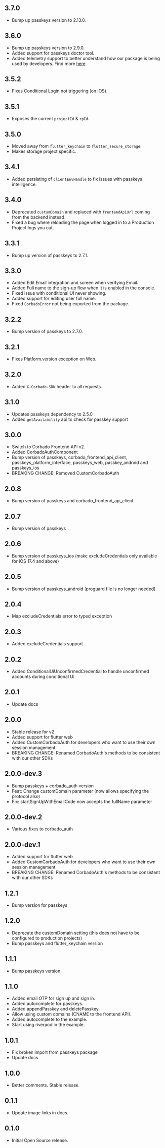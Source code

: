 ## 3.7.0
* Bump up passkeys version to 2.13.0.

## 3.6.0
* Bump up passkeys version to 2.9.0.
* Added support for passkeys doctor tool.
* Added telemetry support to better understand how our package is being used by developers. Find more [here](https://docs.corbado.com/corbado-complete/other/telemetry)

## 3.5.2
* Fixes Conditional Login not triggering (on iOS).

## 3.5.1
* Exposes the current `projectId` & `rpId`.

## 3.5.0
* Moved away from `flutter_keychain` to `flutter_secure_storage`.
* Makes storage project specific.

## 3.4.1
* Added persisting of `clientEnvHandle` to fix issues with passkeys intelligence.

## 3.4.0
* Deprecated `customDomain` and replaced with `frontendApiUrl` coming from the backend instead.
* Fixed a bug where reloading the page when logged in to a Production Project logs you out.

## 3.3.1
* Bump up version of passkeys to 2.7.1.

## 3.3.0
* Added Edit Email integration and screen when verifying Email.
* Added Full name to the sign-up flow when it is enabled in the console.
* Fixed issue with conditional UI never showing.
* Added support for editing user full name.
* Fixed `CorbadoError` not being exported from the package.

## 3.2.2
* Bump version of passkeys to 2.7.0.

## 3.2.1
* Fixes Platform.version exception on Web.

## 3.2.0
* Added `X-Corbado-SDK` header to all requests.

## 3.1.0
* Updates passkeys dependency to 2.5.0
* Added `getAvailability` api to check for passkey support

## 3.0.0
* Switch to Corbado Frontend API v2.
* Added CorbadoAuthComponent
* Bump version of passkeys, corbado_frontend_api_client, passkeys_platform_interface, passkeys_web, passkey_android and passkeys_ios
* BREAKING CHANGE: Removed CustomCorbadoAuth

## 2.0.8
* Bump version of passkeys and corbado_frontend_api_client

## 2.0.7
* Bump version of passkeys

## 2.0.6
* Bump version of passkeys_ios (make excludeCredentials only available for iOS 17.4 and above)

## 2.0.5
* Bump version of passkeys_android (proguard file is no longer needed)

## 2.0.4
* Map excludeCredentials error to typed exception

## 2.0.3
* Added excludeCredentials support

## 2.0.2
* Added ConditionalUiUnconfirmedCredential to handle unconfirmed accounts during conditional UI.

## 2.0.1
* Update docs

## 2.0.0
* Stable release for v2
* Added support for flutter web
* Added CustomCorbadoAuth for developers who want to use their own session management
* BREAKING CHANGE: Renamed CorbadoAuth's methods to be consistent with our other SDKs

## 2.0.0-dev.3
* Bump passkeys + corbado_auth version
* Feat: Change customDomain parameter (now allows specifying the protocol also)
* Fix: startSignUpWithEmailCode now accepts the fullName parameter

## 2.0.0-dev.2
* Various fixes to corbado_auth

## 2.0.0-dev.1
* Added support for flutter web
* Added CustomCorbadoAuth for developers who want to use their own session management
* BREAKING CHANGE: Renamed CorbadoAuth's methods to be consistent with our other SDKs

## 1.2.1
* Bump version for passkeys

## 1.2.0
* Deprecate the customDomain setting (this does not have to be configured to production projects)
* Bump passkeys and flutter_keychain version

## 1.1.1
* Bump passkeys version

## 1.1.0
* Added email OTP for sign up and sign in.
* Added autocomplete for passkeys.
* Added appendPasskey and deletePasskey.
* Allow using custom domains (CNAME to the frontend API).
* Added autocomplete to the example.
* Start using riverpod in the example.

## 1.0.1

* Fix broken import from passkeys package
* Update docs

## 1.0.0

* Better comments. Stable release.

## 0.1.1

* Update image links in docs.

## 0.1.0

* Initial Open Source release.
